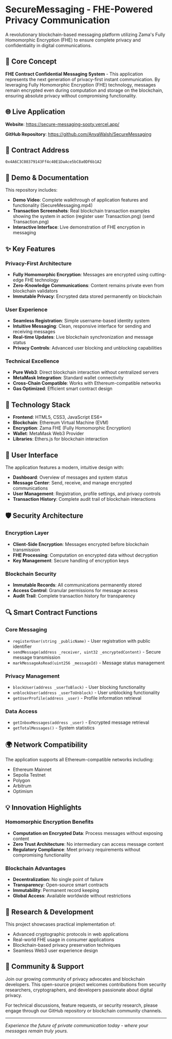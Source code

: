 # SecureMessaging - FHE-Powered Privacy Communication

A revolutionary blockchain-based messaging platform utilizing Zama's Fully Homomorphic Encryption (FHE) to ensure complete privacy and confidentiality in digital communications.

## 🔐 Core Concept

**FHE Contract Confidential Messaging System** - This application represents the next generation of privacy-first instant communication. By leveraging Fully Homomorphic Encryption (FHE) technology, messages remain encrypted even during computation and storage on the blockchain, ensuring absolute privacy without compromising functionality.

## 🌐 Live Application

**Website**: https://secure-messaging-sooty.vercel.app/

**GitHub Repository**: https://github.com/AnyaWalsh/SecureMessaging

## 📝 Contract Address

`0x4A6C3C08379143Ff4c40E1DaAce5bC8a0DF6b1A2`

## 🎥 Demo & Documentation

This repository includes:
- **Demo Video**: Complete walkthrough of application features and functionality (SecureMessaging.mp4)
- **Transaction Screenshots**: Real blockchain transaction examples showing the system in action (register user Transaction.png) (send Transaction.png)
- **Interactive Interface**: Live demonstration of FHE encryption in messaging

## ✨ Key Features

### Privacy-First Architecture
- **Fully Homomorphic Encryption**: Messages are encrypted using cutting-edge FHE technology
- **Zero-Knowledge Communications**: Content remains private even from blockchain validators
- **Immutable Privacy**: Encrypted data stored permanently on blockchain

### User Experience
- **Seamless Registration**: Simple username-based identity system
- **Intuitive Messaging**: Clean, responsive interface for sending and receiving messages
- **Real-time Updates**: Live blockchain synchronization and message status
- **Privacy Controls**: Advanced user blocking and unblocking capabilities

### Technical Excellence
- **Pure Web3**: Direct blockchain interaction without centralized servers
- **MetaMask Integration**: Standard wallet connectivity
- **Cross-Chain Compatible**: Works with Ethereum-compatible networks
- **Gas Optimized**: Efficient smart contract design

## 🔧 Technology Stack

- **Frontend**: HTML5, CSS3, JavaScript ES6+
- **Blockchain**: Ethereum Virtual Machine (EVM)
- **Encryption**: Zama FHE (Fully Homomorphic Encryption)
- **Wallet**: MetaMask Web3 Provider
- **Libraries**: Ethers.js for blockchain interaction

## 📱 User Interface

The application features a modern, intuitive design with:
- **Dashboard**: Overview of messages and system status
- **Message Center**: Send, receive, and manage encrypted communications
- **User Management**: Registration, profile settings, and privacy controls
- **Transaction History**: Complete audit trail of blockchain interactions

## 🛡️ Security Architecture

### Encryption Layer
- **Client-Side Encryption**: Messages encrypted before blockchain transmission
- **FHE Processing**: Computation on encrypted data without decryption
- **Key Management**: Secure handling of encryption keys

### Blockchain Security
- **Immutable Records**: All communications permanently stored
- **Access Control**: Granular permissions for message access
- **Audit Trail**: Complete transaction history for transparency

## 🔍 Smart Contract Functions

### Core Messaging
- `registerUser(string _publicName)` - User registration with public identifier
- `sendMessage(address _receiver, uint32 _encryptedContent)` - Secure message transmission
- `markMessageAsRead(uint256 _messageId)` - Message status management

### Privacy Management
- `blockUser(address _userToBlock)` - User blocking functionality
- `unblockUser(address _userToUnblock)` - User unblocking functionality
- `getUserProfile(address _user)` - Profile information retrieval

### Data Access
- `getInboxMessages(address _user)` - Encrypted message retrieval
- `getTotalMessages()` - System statistics

## 🌍 Network Compatibility

The application supports all Ethereum-compatible networks including:
- Ethereum Mainnet
- Sepolia Testnet
- Polygon
- Arbitrum
- Optimism

## 💡 Innovation Highlights

### Homomorphic Encryption Benefits
- **Computation on Encrypted Data**: Process messages without exposing content
- **Zero Trust Architecture**: No intermediary can access message content
- **Regulatory Compliance**: Meet privacy requirements without compromising functionality

### Blockchain Advantages
- **Decentralization**: No single point of failure
- **Transparency**: Open-source smart contracts
- **Immutability**: Permanent record keeping
- **Global Access**: Available worldwide without restrictions

## 🔬 Research & Development

This project showcases practical implementation of:
- Advanced cryptographic protocols in web applications
- Real-world FHE usage in consumer applications
- Blockchain-based privacy preservation techniques
- Seamless Web3 user experience design

## 🤝 Community & Support

Join our growing community of privacy advocates and blockchain developers. This open-source project welcomes contributions from security researchers, cryptographers, and developers passionate about digital privacy.

For technical discussions, feature requests, or security research, please engage through our GitHub repository or blockchain community channels.

---

*Experience the future of private communication today - where your messages remain truly yours.*